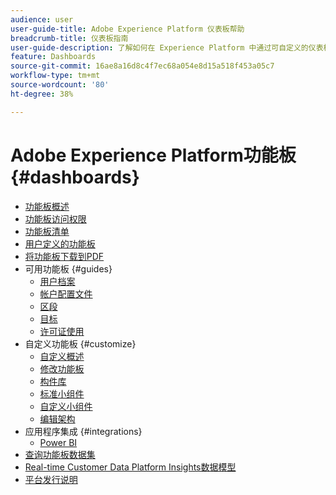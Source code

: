 ```yaml
---
audience: user
user-guide-title: Adobe Experience Platform 仪表板帮助
breadcrumb-title: 仪表板指南
user-guide-description: 了解如何在 Experience Platform 中通过可自定义的仪表板将数据可视化。
feature: Dashboards
source-git-commit: 16ae8a16d8c4f7ec68a054e8d15a518f453a05c7
workflow-type: tm+mt
source-wordcount: '80'
ht-degree: 38%

---
```



# Adobe Experience Platform功能板 {#dashboards}

* [功能板概述](home.md)
* [功能板访问权限](permissions.md)
* [功能板清单](inventory.md)
* [用户定义的功能板](user-defined-dashboards.md)
* [将功能板下载到PDF](download.md)
* 可用功能板 {#guides}
   * [用户档案](guides/profiles.md)
   * [帐户配置文件](guides/account-profiles.md)
   * [区段](guides/segments.md)
   * [目标](guides/destinations.md)
   * [许可证使用](guides/license-usage.md)
* 自定义功能板 {#customize}
   * [自定义概述](customize/overview.md)
   * [修改功能板](customize/modify.md)
   * [构件库](customize/widget-library.md)
   * [标准小组件](customize/standard-widgets.md)
   * [自定义小组件](customize/custom-widgets.md)
   * [编辑架构](customize/edit-schema.md)
* 应用程序集成 {#integrations}
   * [Power BI](integrations/power-bi.md)
* [查询功能板数据集](query.md)
* [Real-time Customer Data Platform Insights数据模型](cdp-insights-data-model.md)
* [平台发行说明](https://www.adobe.com/go/platform-release-notes_cn)